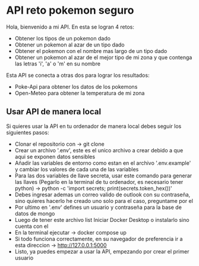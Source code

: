 # API reto pokemon seguro
Hola, bienvenido a mi API.
En esta se logran 4 retos:
- Obtener los tipos de un pokemon dado
- Obtener un pokemon al azar de un tipo dado
- Obtener el pokemon con el nombre mas largo de un tipo dado
- Obtener un pokemon al azar de el mejor tipo de mi zona y que contenga las letras 'i', 'a' o 'm' en su nombre

Esta API se conecta a otras dos para lograr los resultados:
- Poke-Api para obtener los datos de los pokemons
- Open-Meteo para obtener la temperatura de mi zona

## Usar API de manera local
Si quieres usar la API en tu ordenador de manera local debes seguir los siguientes pasos:
- Clonar el repositorio con -> git clone
- Crear un archivo '.env', este es el unico archivo a crear debido a que aqui se exponen datos sensibles
- Añadir las variables de entorno como estan en el archivo '.env.example' y cambiar los valores de cada una de las variables
- Para las dos variables de llave secreta, usar este comando para generar las llaves (Pegarlo en la terminal de tu ordenador, es necesario tener python) -> python -c 'import secrets; print(secrets.token_hex())'
- Debes ingresar ademas un correo valido de outlook con su contraseña, sino quieres hacerlo he creado uno solo para el caso, preguntame por el
- Por ultimo en '.env' defines un usuario y contraseña para la base de datos de mongo
- Luego de tener este archivo list Iniciar Docker Desktop o instalarlo sino cuenta con el
- En la terminal ejecutar -> docker compose up
- Si todo funciona correctamente, en su navegador de preferencia ir a esta direccion -> http://127.0.0.1:5000
- Listo, ya puedes empezar a usar la API, empezando por crear el primer usuario
  

